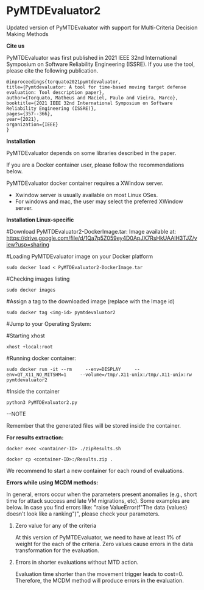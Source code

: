 # PyMTDEvaluator2
Updated version of PyMTDEvaluator with support for Multi-Criteria Decision Making Methods

**Cite us**

PyMTDEvaluator was first published in 2021 IEEE 32nd International Symposium on Software Reliability Engineering (ISSRE). If you use the tool, please cite the following publication.

	@inproceedings{torquato2021pymtdevaluator,
  	title={Pymtdevaluator: A tool for time-based moving target defense evaluation: Tool description paper},
  	author={Torquato, Matheus and Maciel, Paulo and Vieira, Marco},
  	booktitle={2021 IEEE 32nd International Symposium on Software Reliability Engineering (ISSRE)},
  	pages={357--366},
  	year={2021},
  	organization={IEEE}
	}



**Installation**

PyMTDEvaluator depends on some libraries described in the paper. 

If you are a Docker container user, please follow the recommendations below.

PyMTDEvaluator docker container requires a XWindow server. 
- Xwindow server is usually available on most Linux OSes.
- For windows and mac, the user may select the preferred XWindow server. 

**Installation Linux-specific**

#Download PyMTDEvaluator2-DockerImage.tar: Image available at: https://drive.google.com/file/d/1Qa7p5Z059ey4D0ApJX7RsHkUAAlH3TJZ/view?usp=sharing

#Loading PyMTDEvaluator image on your Docker platform

	sudo docker load < PyMTDEvaluator2-DockerImage.tar

#Checking images listing

	sudo docker images 

#Assign a tag to the downloaded image (replace <img-id> with the Image id)

	sudo docker tag <img-id> pymtdevaluator2

#Jump to your Operating System:

#Starting xhost
	
	xhost +local:root

#Running docker container:

	sudo docker run -it --rm     --env=DISPLAY     --env=QT_X11_NO_MITSHM=1     --volume=/tmp/.X11-unix:/tmp/.X11-unix:rw     pymtdevaluator2

#Inside the container

	python3 PyMTDEvaluator2.py

--NOTE

Remember that the generated files will be stored inside the container.


**For results extraction:**

	docker exec <container-ID> ./zipResults.sh
 
	docker cp <container-ID>:/Results.zip .

We recommend to start a new container for each round of evaluations. 

**Errors while using MCDM methods:**

In general, errors occur when the parameters present anomalies (e.g., short time for attack success and late VM migrations, etc). Some examples are below. In case you find errors like: "raise ValueError(f"The data {values} doesn't look like a ranking")", please check your parameters. 

1) Zero value for any of the criteria

	At this version of PyMTDEvaluator, we need to have at least 1% of weight for the each of the criteria. Zero values cause errors in the data transformation for the evaluation. 

2) Errors in shorter evaluations without MTD action.

	Evaluation time shorter than the movement trigger leads to cost=0. Therefore, the MCDM method will produce errors in the evaluation. 


